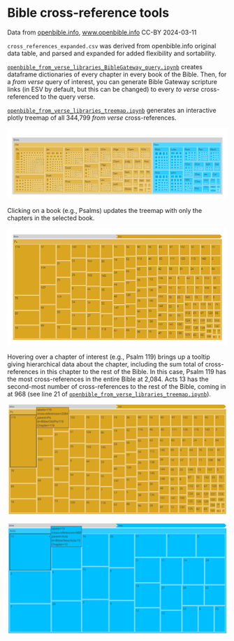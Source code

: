 # Bible cross-reference tools 
Data from [openbible.info](https://www.openbible.info/labs/cross-references/), www.openbible.info CC-BY 2024-03-11

`cross_references_expanded.csv` was derived from openbible.info original data table, and parsed and expanded for added flexibility and sortability.

[`openbible_from_verse_libraries_BibleGateway_query.ipynb`](https://github.com/shandran/openbible/blob/main/openbible_from_verse_libraries_BibleGateway_query.ipynb) creates dataframe dictionaries of every chapter in every book of the Bible. Then, for a *from verse* query of interest, you can generate Bible Gateway scripture links (in ESV by default, but this can be changed) to every *to verse* cross-referenced to the query verse.

[`openbible_from_verse_libraries_treemap.ipynb`](https://github.com/shandran/openbible/blob/main/openbible_from_verse_libraries_treemap.ipynb) generates an interactive plotly treemap of all 344,799 *from verse* cross-references.

![treemap of all cross-references in the Bible via openbible.info dataset](openbible_crossreferences_plotly_treemap.png "treemap of all cross-references in the Bible via openbible.info dataset")

Clicking on a book (e.g., Psalms) updates the treemap with only the chapters in the selected book.

![treemap of the book of Psalms](treemap_psalms.png "treemap of the book of Psalms")

Hovering over a chapter of interest (e.g., Psalm 119) brings up a tooltip giving hierarchical data about the chapter, including the sum total of cross-references in this chapter to the rest of the Bible. In this case, Psalm 119 has the most cross-references in the entire Bible at 2,084. Acts 13 has the second-most number of cross-references to the rest of the Bible, coming in at 968 (see line 21 of [`openbible_from_verse_libraries_treemap.ipynb`](https://github.com/shandran/openbible/blob/main/openbible_from_verse_libraries_treemap.ipynb)).

![hover tooltip for Psalm 119](treemap_psalms_tooltip.png "hover tooltip for Psalm 119")

![hover tooltip for Acts 13](treemap_acts13_tooltip.png "hover tooltip for Acts 13")
